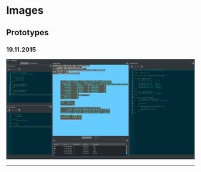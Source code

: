 # Images

## Prototypes

### 19.11.2015
[![Prototyp](../img/prototyp.png)](../img/prototyp.png)

---

